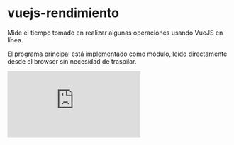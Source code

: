 # vuejs-rendimiento

Mide el tiempo tomado en realizar algunas operaciones usando VueJS en línea.

El programa principal está implementado como módulo, leído directamente desde el browser sin necesidad de traspilar.

<iframe frameborder="0" scrolling="no" src="https://rodrigogalvez.github.io/vuejs-rendimiento/rendimiento.html"></iframe>
